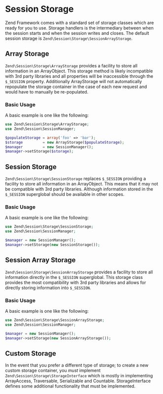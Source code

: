 # Session Storage

Zend Framework comes with a standard set of storage classes which are ready for you to use. Storage
handlers is the intermediary between when the session starts and when the session writes and closes.
The default session storage is `Zend\Session\Storage\SessionArrayStorage`.

## Array Storage

`Zend\Session\Storage\ArrayStorage` provides a facility to store all information in an ArrayObject.
This storage method is likely incompatible with 3rd party libraries and all properties will be
inaccessible through the `$_SESSION` property. Additionally ArrayStorage will not automatically
repopulate the storage container in the case of each new request and would have to manually be
re-populated.

### Basic Usage

A basic example is one like the following:

```php
use Zend\Session\Storage\ArrayStorage;
use Zend\Session\SessionManager;

$populateStorage = array('foo' => 'bar');
$storage         = new ArrayStorage($populateStorage);
$manager         = new SessionManager();
$manager->setStorage($storage);
```

## Session Storage

`Zend\Session\Storage\SessionStorage` replaces `$_SESSION` providing a facility to store all
information in an ArrayObject. This means that it may not be compatible with 3rd party libraries.
Although information stored in the `$_SESSION` superglobal should be available in other scopes.

### Basic Usage

A basic example is one like the following:

```php
use Zend\Session\Storage\SessionStorage;
use Zend\Session\SessionManager;

$manager = new SessionManager();
$manager->setStorage(new SessionStorage());
```

## Session Array Storage

`Zend\Session\Storage\SessionArrayStorage` provides a facility to store all information directly in
the `$_SESSION` superglobal. This storage class provides the most compatibility with 3rd party
libraries and allows for directly storing information into `$_SESSION`.

### Basic Usage

A basic example is one like the following:

```php
use Zend\Session\Storage\SessionArrayStorage;
use Zend\Session\SessionManager;

$manager = new SessionManager();
$manager->setStorage(new SessionArrayStorage());
```

## Custom Storage

In the event that you prefer a different type of storage; to create a new custom storage container,
you *must* implement `Zend\Session\Storage\StorageInterface` which is mostly in implementing
ArrayAccess, Traversable, Serializable and Countable. StorageInterface defines some additional
functionality that must be implemented.
